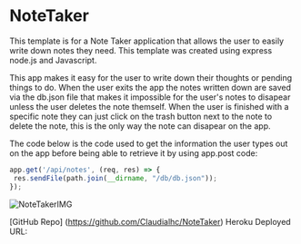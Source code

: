 # NoteTaker
This template is for a Note Taker application that allows the user to easily write down notes they need. This template was created using express node.js and Javascript.

 This app makes it easy for the user to write down their thoughts or pending things to do. When the user exits the app the notes written down are saved via the db.json file that makes it impossible for the user's notes to disapear unless the user deletes the note themself. When the user is finished with a specific note they can just click on the trash button next to the note to delete the note, this is the only way the note can disapear on the app.

 The code below is the code used to get the information the user types out on the app before being able to retrieve it by using app.post code: 
 ```js
app.get('/api/notes', (req, res) => {
  res.sendFile(path.join(__dirname, "/db/db.json"));
});
```

![NoteTakerIMG](assets/Note-Taker-app.png)

[GitHub Repo] (https://github.com/Claudialhc/NoteTaker)
Heroku Deployed URL: 
